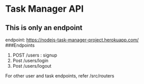 # Task Manager API 
## This is only an endpoint
endpoint: https://nodejs-task-manager-project.herokuapp.com/
###Endpoints
1. POST /users : signup
2. Post /users/login
3. Post /users/logout

For other user and task endpoints, refer /src/routers
